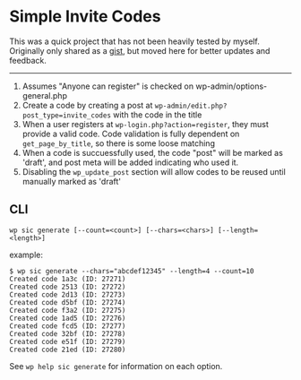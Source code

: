 # Simple Invite Codes

This was a quick project that has not been heavily tested by myself. Originally only shared as a [gist](https://gist.github.com/trepmal/2894109), but moved here for better updates and feedback.

---

1. Assumes "Anyone can register" is checked on wp-admin/options-general.php
1. Create a code by creating a post at `wp-admin/edit.php?post_type=invite_codes` with the code in the title
1. When a user registers at `wp-login.php?action=register`, they must provide a valid code. Code validation is fully dependent on `get_page_by_title`, so there is some loose matching
1. When a code is succuessfully used, the code "post" will be marked as 'draft', and post meta will be added indicating who used it.
1. Disabling the `wp_update_post` section will allow codes to be reused until manually marked as 'draft'

## CLI

```
wp sic generate [--count=<count>] [--chars=<chars>] [--length=<length>]
```

example:

```
$ wp sic generate --chars="abcdef12345" --length=4 --count=10
Created code 1a3c (ID: 27271)
Created code 2513 (ID: 27272)
Created code 2d13 (ID: 27273)
Created code d5bf (ID: 27274)
Created code f3a2 (ID: 27275)
Created code 1ad5 (ID: 27276)
Created code fcd5 (ID: 27277)
Created code 32bf (ID: 27278)
Created code e51f (ID: 27279)
Created code 21ed (ID: 27280)
```

See `wp help sic generate` for information on each option.